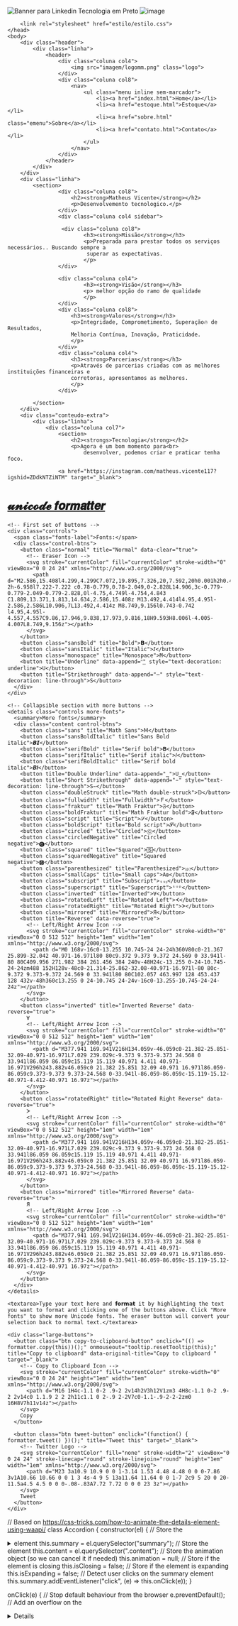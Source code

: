 
![Banner para Linkedin Tecnologia em Preto](https://user-images.githubusercontent.com/124930107/226197997-3fb77eb4-bd4f-4268-aa68-2dd754823071.png)
![image](https://user-images.githubusercontent.com/124930107/225447750-c4e8f122-aad3-40ec-9bf9-e90618b193b0.png)  
 
<!DOCTYPE html>
<html lang="pt-br">
    <head>
        <meta charset="UTF-8">
        <title>Sobre - Matheus Vicente</title>
        
        <link rel="stylesheet" href="estilo/estilo.css">  
    </head>
    <body>
        <div class="header">
            <div class="linha">
                <header>
                    <div class="coluna col4">
                        <img src="imagem/logomm.png" class="logo">
                    </div>
                    <div class="coluna col8">
                        <nav>
                            <ul class="menu inline sem-marcador">
                                <li><a href="index.html">Home</a></li>
                                <li><a href="estoque.html">Estoque</a></li>
                                <li><a href="sobre.html" class="emenu">Sobre</a></li>
                                <li><a href="contato.html">Contato</a></li>
                            </ul>
                        </nav>
                    </div>
                </header>
            </div>
        </div>
        <div class="linha">
            <section>
                    <div class="coluna col8">
                        <h2><strong>Matheus Vicente</strong></h2>
                        <p>Desenvolvemento tecnologico.</p>
                    </div>
                    <div class="coluna col4 sidebar">
                    
                     <div class="coluna col8">
                            <h3><strong>Missão</strong></h3>
                            <p>Preparada para prestar todos os serviços necessários.. Buscando sempre a 
                             superar as expectativas.
                            </p>
                    </div>

                    <div class="coluna col4">
                            <h3><strong>Visão</strong></h3>
                            <p> melhor opção do ramo de qualidade
                            </p>
                    </div>
                    <div class="coluna col8">
                        <h3><strong>Valores</strong></h3>
                        <p>Integridade, Comprometimento, Superação🔥 de Resultados, 
                        Melhoria Contínua, Inovação, Praticidade.
                        </p>
                    </div>
                    <div class="coluna col4">
                        <h3><strong>Parcerias</strong></h3>
                        <p>Através de parcerias criadas com as melhores instituições financeiras e 
                        corretoras, apresentamos as melhores.
                        </p>
                    </div>

            </section>
        </div>
        <div class="conteudo-extra">
            <div class="linha">
                <div class="coluna col7">
                    <section>
                        <h2><strongs>Tecnologia</strong></h2>
                        <p>Agora é um bom momento para<br>
                            desenvolver, podemos criar e praticar tenha foco.
                       
                    <a href="https://instagram.com/matheus.vicente117?igshid=ZDdkNTZiNTM" target="_blank">
                    
 
 <!DOCTYPE html>
<html lang="en">
  <head>
    <!-- Global site tag (gtag.js) - Google Analytics -->
    <script async src="https://www.googletagmanager.com/gtag/js?id=G-BBVZZXSVXD"></script>
    <script>
      window.dataLayer = window.dataLayer || [];
      function gtag() {
        dataLayer.push(arguments);
      }
      gtag("js", new Date());
      gtag("config", "G-BBVZZXSVXD");
    </script>
    <meta charset="UTF-8" />
    <meta name="viewport" content="width=device-width, initial-scale=1.0" />
    <!-- Page Title and Favicon -->
    <title>Unicode formatter</title>
    <link rel="icon" type="image/x-icon" href="./img/favicon.ico" />
    <!-- Google Fonts -->
    <link rel="preconnect" href="https://fonts.gstatic.com" />
    <link href="https://fonts.googleapis.com/css2?family=Open+Sans&display=swap" rel="stylesheet" />
    <!-- Code Mirror -->
    <link rel="stylesheet" href="https://cdnjs.cloudflare.com/ajax/libs/codemirror/5.60.0/codemirror.min.css" />
    <script type="text/javascript" src="https://cdnjs.cloudflare.com/ajax/libs/codemirror/5.60.0/codemirror.min.js"></script>
    <!-- Main -->
    <link rel="stylesheet" href="./css/style.css" />
    <script type="text/javascript" src="./js/main.js"></script>
    <script type="text/javascript" src="./js/accordion.js" defer></script>
    <!-- GitHub Buttons - buttons.github.io -->
    <script async defer src="https://buttons.github.io/buttons.js"></script>
  </head>

  <body>
    <!-- Unicode Formatter Logo -->
    <a href="https://github.com/MatheusBB/" class="logo">
      <h1 title="Unicode Formatter">𝓾𝓷𝓲𝓬𝓸𝓭𝓮 𝙛𝙤𝙧𝙢𝙖𝙩𝙩𝙚𝙧</h1>
    </a>

    <!-- First set of buttons -->
    <div class="controls">
      <span class="fonts-label">Fonts:</span>
      <div class="control-btns">
        <button class="normal" title="Normal" data-clear="true">
          <!-- Eraser Icon -->
          <svg stroke="currentColor" fill="currentColor" stroke-width="0" viewBox="0 0 24 24" xmlns="http://www.w3.org/2000/svg">
            <path d="M2.586,15.408l4.299,4.299C7.072,19.895,7.326,20,7.592,20h0.001h2h0.4h9.6v-2h-6.958l7.222-7.222 c0.78-0.779,0.78-2.049,0-2.828L14.906,3c-0.779-0.779-2.049-0.779-2.828,0l-4.75,4.749l-4.754,4.843 C1.809,13.371,1.813,14.634,2.586,15.408z M13.492,4.414l4.95,4.95l-2.586,2.586L10.906,7L13.492,4.414z M8.749,9.156l0.743-0.742 l4.95,4.95l-4.557,4.557C9.86,17.946,9.838,17.973,9.816,18H9.593H8.006l-4.005-4.007L8.749,9.156z"></path>
          </svg>
        </button>
        <button class="sansBold" title="Bold">𝗕</button>
        <button class="sansItalic" title="Italic">𝘐</button>
        <button class="monospace" title="Monospace">𝙼</button>
        <button title="Underline" data-append="͟" style="text-decoration: underline">U</button>
        <button title="Strikethrough" data-append="̶" style="text-decoration: line-through">S</button>
      </div>
    </div>

    <!-- Collapsible section with more buttons -->
    <details class="controls more-fonts">
      <summary>More fonts</summary>
      <div class="content control-btns">
        <button class="sans" title="Math Sans">𝖬</button>
        <button class="sansBoldItalic" title="Sans Bold italic">𝘽𝙄</button>
        <button class="serifBold" title="Serif bold">𝐁</button>
        <button class="serifItalic" title="Serif italic">𝐼</button>
        <button class="serifBoldItalic" title="Serif bold italic">𝑩𝑰</button>
        <button title="Double Underline" data-append="̳">U̳</button>
        <button title="Short Strikethrough" data-append="̵" style="text-decoration: line-through">S̵</button>
        <button class="doubleStruck" title="Math double-struck">𝔻</button>
        <button class="fullwidth" title="Fullwidth">Ｆ</button>
        <button class="fraktur" title="Math Fraktur">𝔉</button>
        <button class="boldFraktur" title="Math Fraktur bold">𝕱</button>
        <button class="script" title="Script">𝒮</button>
        <button class="boldScript" title="Bold script">𝓢</button>
        <button class="circled" title="Circled">Ⓒ</button>
        <button class="circledNegative" title="Circled negative">🅒</button>
        <button class="squared" title="Squared">🅂</button>
        <button class="squaredNegative" title="Squared negative">🆂</button>
        <button class="parenthesized" title="Parenthesized">⒫</button>
        <button class="smallCaps" title="Small caps">Aʙ</button>
        <button class="subscript" title="Subscript">ₛᵤᵦ</button>
        <button class="superscript" title="Superscript">ˢᵘᵖ</button>
        <button class="inverted" title="Inverted">∀</button>
        <button class="rotatedLeft" title="Rotated Left">ᗉ</button>
        <button class="rotatedRight" title="Rotated Right">ᗆ</button>
        <button class="mirrored" title="Mirrored">Я</button>
        <button title="Reverse" data-reverse="true">
          <!-- Left/Right Arrow Icon -->
          <svg stroke="currentColor" fill="currentColor" stroke-width="0" viewBox="0 0 512 512" height="1em" width="1em" xmlns="http://www.w3.org/2000/svg">
            <path d="M0 168v-16c0-13.255 10.745-24 24-24h360V80c0-21.367 25.899-32.042 40.971-16.971l80 80c9.372 9.373 9.372 24.569 0 33.941l-80 80C409.956 271.982 384 261.456 384 240v-48H24c-13.255 0-24-10.745-24-24zm488 152H128v-48c0-21.314-25.862-32.08-40.971-16.971l-80 80c-9.372 9.373-9.372 24.569 0 33.941l80 80C102.057 463.997 128 453.437 128 432v-48h360c13.255 0 24-10.745 24-24v-16c0-13.255-10.745-24-24-24z"></path>
          </svg>
        </button>
        <button class="inverted" title="Inverted Reverse" data-reverse="true">
          ∀
          <!-- Left/Right Arrow Icon -->
          <svg stroke="currentColor" fill="currentColor" stroke-width="0" viewBox="0 0 512 512" height="1em" width="1em" xmlns="http://www.w3.org/2000/svg">
            <path d="M377.941 169.941V216H134.059v-46.059c0-21.382-25.851-32.09-40.971-16.971L7.029 239.029c-9.373 9.373-9.373 24.568 0 33.941l86.059 86.059c15.119 15.119 40.971 4.411 40.971-16.971V296h243.882v46.059c0 21.382 25.851 32.09 40.971 16.971l86.059-86.059c9.373-9.373 9.373-24.568 0-33.941l-86.059-86.059c-15.119-15.12-40.971-4.412-40.971 16.97z"></path>
          </svg>
        </button>
        <button class="rotatedRight" title="Rotated Right Reverse" data-reverse="true">
          ᗆ
          <!-- Left/Right Arrow Icon -->
          <svg stroke="currentColor" fill="currentColor" stroke-width="0" viewBox="0 0 512 512" height="1em" width="1em" xmlns="http://www.w3.org/2000/svg">
            <path d="M377.941 169.941V216H134.059v-46.059c0-21.382-25.851-32.09-40.971-16.971L7.029 239.029c-9.373 9.373-9.373 24.568 0 33.941l86.059 86.059c15.119 15.119 40.971 4.411 40.971-16.971V296h243.882v46.059c0 21.382 25.851 32.09 40.971 16.971l86.059-86.059c9.373-9.373 9.373-24.568 0-33.941l-86.059-86.059c-15.119-15.12-40.971-4.412-40.971 16.97z"></path>
          </svg>
        </button>
        <button class="mirrored" title="Mirrored Reverse" data-reverse="true">
          Я
          <!-- Left/Right Arrow Icon -->
          <svg stroke="currentColor" fill="currentColor" stroke-width="0" viewBox="0 0 512 512" height="1em" width="1em" xmlns="http://www.w3.org/2000/svg">
            <path d="M377.941 169.941V216H134.059v-46.059c0-21.382-25.851-32.09-40.971-16.971L7.029 239.029c-9.373 9.373-9.373 24.568 0 33.941l86.059 86.059c15.119 15.119 40.971 4.411 40.971-16.971V296h243.882v46.059c0 21.382 25.851 32.09 40.971 16.971l86.059-86.059c9.373-9.373 9.373-24.568 0-33.941l-86.059-86.059c-15.119-15.12-40.971-4.412-40.971 16.97z"></path>
          </svg>
        </button>
      </div>
    </details>

    <textarea>Type your text here and 𝗳𝗼𝗿𝗺𝗮𝘁 it by highlighting the text you want to format and clicking one of the buttons above. Click "More fonts" to show more Unicode fonts. The eraser button will convert your selection back to normal text.</textarea>

    <div class="large-buttons">
      <button class="btn copy-to-clipboard-button" onclick="(() => formatter.copy(this))();" onmouseout="tooltip.resetTooltip(this);" title="Copy to clipboard" data-original-title="Copy to clipboard " target="_blank">
        <!-- Copy to Clipboard Icon -->
        <svg stroke="currentColor" fill="currentColor" stroke-width="0" viewBox="0 0 24 24" height="1em" width="1em" xmlns="http://www.w3.org/2000/svg">
          <path d="M16 1H4c-1.1 0-2 .9-2 2v14h2V3h12V1zm3 4H8c-1.1 0-2 .9-2 2v14c0 1.1.9 2 2 2h11c1.1 0 2-.9 2-2V7c0-1.1-.9-2-2-2zm0 16H8V7h11v14z"></path>
        </svg>
        Copy
      </button>

      <button class="btn tweet-button" onclick="(function() { formatter.tweet() })();" title="Tweet this" target="_blank">
        <!-- Twitter Logo -->
        <svg stroke="currentColor" fill="none" stroke-width="2" viewBox="0 0 24 24" stroke-linecap="round" stroke-linejoin="round" height="1em" width="1em" xmlns="http://www.w3.org/2000/svg">
          <path d="M23 3a10.9 10.9 0 0 1-3.14 1.53 4.48 4.48 0 0 0-7.86 3v1A10.66 10.66 0 0 1 3 4s-4 9 5 13a11.64 11.64 0 0 1-7 2c9 5 20 0 20-11.5a4.5 4.5 0 0 0-.08-.83A7.72 7.72 0 0 0 23 3z"></path>
        </svg>
        Tweet
      </button>
    </div>
  </body>
</html>





// Based on https://css-tricks.com/how-to-animate-the-details-element-using-waapi/
class Accordion {
  constructor(el) {
    // Store the <details> element
    this.el = el;
    // Store the <summary> element
    this.summary = el.querySelector("summary");
    // Store the <div class="content"> element
    this.content = el.querySelector(".content");
    // Store the animation object (so we can cancel it if needed)
    this.animation = null;
    // Store if the element is closing
    this.isClosing = false;
    // Store if the element is expanding
    this.isExpanding = false;
    // Detect user clicks on the summary element
    this.summary.addEventListener("click", (e) => this.onClick(e));
  }

  onClick(e) {
    // Stop default behaviour from the browser
    e.preventDefault();
    // Add an overflow on the <details> to avoid content overflowing
    this.el.style.overflow = "hidden";
    // Check if the element is being closed or is already closed
    if (this.isClosing || !this.el.open) {
      this.open();
      // Check if the element is being openned or is already open
    } else if (this.isExpanding || this.el.open) {
      this.shrink();
    }
  }

  shrink() {
    // Set the element as "being closed"
    this.isClosing = true;
    // Store the current height of the element
    const startHeight = `${this.el.offsetHeight}px`;
    // Calculate the height of the summary
    const endHeight = `${this.summary.offsetHeight}px`;
    // If there is already an animation running
    if (this.animation) {
      // Cancel the current animation
      this.animation.cancel();
    }
    // Start a WAAPI animation
    this.animation = this.el.animate(
      {
        // Set the keyframes from the startHeight to endHeight
        height: [startHeight, endHeight],
      },
      {
        duration: 400,
        easing: "ease-out",
      }
    );
    // When the animation is complete, call onAnimationFinish()
    this.animation.onfinish = () => this.onAnimationFinish(false);
    // If the animation is cancelled, isClosing variable is set to false
    this.animation.oncancel = () => (this.isClosing = false);
  }

  open() {
    // Apply a fixed height on the element
    this.el.style.height = `${this.el.offsetHeight}px`;
    // Force the [open] attribute on the details element
    this.el.open = true;
    // Wait for the next frame to call the expand function
    window.requestAnimationFrame(() => this.expand());
  }

  expand() {
    // Set the element as "being expanding"
    this.isExpanding = true;
    // Get the current fixed height of the element
    const startHeight = `${this.el.offsetHeight}px`;
    // Calculate the open height of the element (summary height + content height)
    const endHeight = `${this.summary.offsetHeight + this.content.offsetHeight}px`;
    // If there is already an animation running
    if (this.animation) {
      // Cancel the current animation
      this.animation.cancel();
    }
    // Start a WAAPI animation
    this.animation = this.el.animate(
      {
        // Set the keyframes from the startHeight to endHeight
        height: [startHeight, endHeight],
      },
      {
        duration: 400,
        easing: "ease-out",
      }
    );
    // When the animation is complete, call onAnimationFinish()
    this.animation.onfinish = () => this.onAnimationFinish(true);
    // If the animation is cancelled, isExpanding variable is set to false
    this.animation.oncancel = () => (this.isExpanding = false);
  }

  onAnimationFinish(open) {
    // Set the open attribute based on the parameter
    this.el.open = open;
    // Clear the stored animation
    this.animation = null;
    // Reset isClosing & isExpanding
    this.isClosing = false;
    this.isExpanding = false;
    // Remove the overflow hidden and the fixed height
    this.el.style.height = this.el.style.overflow = "";
  }
}

document.querySelectorAll("details").forEach((el) => {
  new Accordion(el);
});


let formatter = {
  // prettier-ignore
  fonts: {
    normal: "\"\\ !#$%&'()*+,-./0123456789:;<=>?@ABCDEFGHIJKLMNOPQRSTUVWXYZ[]^_`abcdefghijklmnopqrstuvwxyz{|}~",
    sans: "\"\\ !#$%&'()*+,-./𝟢𝟣𝟤𝟥𝟦𝟧𝟨𝟩𝟪𝟫:;<=>?@𝖠𝖡𝖢𝖣𝖤𝖥𝖦𝖧𝖨𝖩𝖪𝖫𝖬𝖭𝖮𝖯𝖰𝖱𝖲𝖳𝖴𝖵𝖶𝖷𝖸𝖹[]^_`𝖺𝖻𝖼𝖽𝖾𝖿𝗀𝗁𝗂𝗃𝗄𝗅𝗆𝗇𝗈𝗉𝗊𝗋𝗌𝗍𝗎𝗏𝗐𝗑𝗒𝗓{|}~",
    sansBold: "\"\\ !#$%&'()*+,-./𝟬𝟭𝟮𝟯𝟰𝟱𝟲𝟳𝟴𝟵:;<=>?@𝗔𝗕𝗖𝗗𝗘𝗙𝗚𝗛𝗜𝗝𝗞𝗟𝗠𝗡𝗢𝗣𝗤𝗥𝗦𝗧𝗨𝗩𝗪𝗫𝗬𝗭[]^_`𝗮𝗯𝗰𝗱𝗲𝗳𝗴𝗵𝗶𝗷𝗸𝗹𝗺𝗻𝗼𝗽𝗾𝗿𝘀𝘁𝘂𝘃𝘄𝘅𝘆𝘇{|}~",
    sansItalic: "\"\\ !#$%&'()*+,-./0123456789:;<=>?@𝘈𝘉𝘊𝘋𝘌𝘍𝘎𝘏𝘐𝘑𝘒𝘓𝘔𝘕𝘖𝘗𝘘𝘙𝘚𝘛𝘜𝘝𝘞𝘟𝘠𝘡[]^_`𝘢𝘣𝘤𝘥𝘦𝘧𝘨𝘩𝘪𝘫𝘬𝘭𝘮𝘯𝘰𝘱𝘲𝘳𝘴𝘵𝘶𝘷𝘸𝘹𝘺𝘻{|}~",
    sansBoldItalic: "\"\\ !#$%&'()*+,-./0123456789:;<=>?@𝘼𝘽𝘾𝘿𝙀𝙁𝙂𝙃𝙄𝙅𝙆𝙇𝙈𝙉𝙊𝙋𝙌𝙍𝙎𝙏𝙐𝙑𝙒𝙓𝙔𝙕[]^_`𝙖𝙗𝙘𝙙𝙚𝙛𝙜𝙝𝙞𝙟𝙠𝙡𝙢𝙣𝙤𝙥𝙦𝙧𝙨𝙩𝙪𝙫𝙬𝙭𝙮𝙯{|}~",
    monospace: "\"\\ !#$%&'()*+,-./𝟶𝟷𝟸𝟹𝟺𝟻𝟼𝟽𝟾𝟿:;<=>?@𝙰𝙱𝙲𝙳𝙴𝙵𝙶𝙷𝙸𝙹𝙺𝙻𝙼𝙽𝙾𝙿𝚀𝚁𝚂𝚃𝚄𝚅𝚆𝚇𝚈𝚉[]^_`𝚊𝚋𝚌𝚍𝚎𝚏𝚐𝚑𝚒𝚓𝚔𝚕𝚖𝚗𝚘𝚙𝚚𝚛𝚜𝚝𝚞𝚟𝚠𝚡𝚢𝚣{|}~",
    fullwidth: "\"＼　！＃＄％＆＇（）＊＋，－．／０１２３４５６７８９：；<＝>？＠ＡＢＣＤＥＦＧＨＩＪＫＬＭＮＯＰＱＲＳＴＵＶＷＸＹＺ［］＾＿｀ａｂｃｄｅｆｇｈｉｊｋｌｍｎｏｐｑｒｓｔｕｖｗｘｙｚ｛｜｝～",
    fraktur: "\"\\ !#$%&'()*+,-./0123456789:;<=>?@𝔄𝔅ℭ𝔇𝔈𝔉𝔊ℌℑ𝔍𝔎𝔏𝔐𝔑𝔒𝔓𝔔ℜ𝔖𝔗𝔘𝔙𝔚𝔛𝔜ℨ[]^_`𝔞𝔟𝔠𝔡𝔢𝔣𝔤𝔥𝔦𝔧𝔨𝔩𝔪𝔫𝔬𝔭𝔮𝔯𝔰𝔱𝔲𝔳𝔴𝔵𝔶𝔷{|}~",
    boldFraktur: "\"\\ !#$%&'()*+,-./0123456789:;<=>?@𝕬𝕭𝕮𝕯𝕰𝕱𝕲𝕳𝕴𝕵𝕶𝕷𝕸𝕹𝕺𝕻𝕼𝕽𝕾𝕿𝖀𝖁𝖂𝖃𝖄𝖅[]^_`𝖆𝖇𝖈𝖉𝖊𝖋𝖌𝖍𝖎𝖏𝖐𝖑𝖒𝖓𝖔𝖕𝖖𝖗𝖘𝖙𝖚𝖛𝖜𝖝𝖞𝖟{|}~",
    serifBold: "\"\\ !#$%&'()*+,-./𝟎𝟏𝟐𝟑𝟒𝟓𝟔𝟕𝟖𝟗:;<=>?@𝐀𝐁𝐂𝐃𝐄𝐅𝐆𝐇𝐈𝐉𝐊𝐋𝐌𝐍𝐎𝐏𝐐𝐑𝐒𝐓𝐔𝐕𝐖𝐗𝐘𝐙[]^_`𝐚𝐛𝐜𝐝𝐞𝐟𝐠𝐡𝐢𝐣𝐤𝐥𝐦𝐧𝐨𝐩𝐪𝐫𝐬𝐭𝐮𝐯𝐰𝐱𝐲𝐳{|}~",
    serifItalic: "\"\\ !#$%&'()*+,-./0123456789:;<=>?@𝐴𝐵𝐶𝐷𝐸𝐹𝐺𝐻𝐼𝐽𝐾𝐿𝑀𝑁𝑂𝑃𝑄𝑅𝑆𝑇𝑈𝑉𝑊𝑋𝑌𝑍[]^_`𝑎𝑏𝑐𝑑𝑒𝑓𝑔ℎ𝑖𝑗𝑘𝑙𝑚𝑛𝑜𝑝𝑞𝑟𝑠𝑡𝑢𝑣𝑤𝑥𝑦𝑧{|}~",
    serifBoldItalic: "\"\\ !#$%&'()*+,-./0123456789:;<=>?@𝑨𝑩𝑪𝑫𝑬𝑭𝑮𝑯𝑰𝑱𝑲𝑳𝑴𝑵𝑶𝑷𝑸𝑹𝑺𝑻𝑼𝑽𝑾𝑿𝒀𝒁[]^_`𝒂𝒃𝒄𝒅𝒆𝒇𝒈𝒉𝒊𝒋𝒌𝒍𝒎𝒏𝒐𝒑𝒒𝒓𝒔𝒕𝒖𝒗𝒘𝒙𝒚𝒛{|}~",
    doubleStruck: "\"\\ !#$%&'()*+,-./𝟘𝟙𝟚𝟛𝟜𝟝𝟞𝟟𝟠𝟡:;<=>?@𝔸𝔹ℂ𝔻𝔼𝔽𝔾ℍ𝕀𝕁𝕂𝕃𝕄ℕ𝕆ℙℚℝ𝕊𝕋𝕌𝕍𝕎𝕏𝕐ℤ[]^_`𝕒𝕓𝕔𝕕𝕖𝕗𝕘𝕙𝕚𝕛𝕜𝕝𝕞𝕟𝕠𝕡𝕢𝕣𝕤𝕥𝕦𝕧𝕨𝕩𝕪𝕫{|}~",
    script: "\"\\ !#$%&'()*+,-./0123456789:;<=>?@𝒜ℬ𝒞𝒟ℰℱ𝒢ℋℐ𝒥𝒦ℒℳ𝒩𝒪𝒫𝒬ℛ𝒮𝒯𝒰𝒱𝒲𝒳𝒴𝒵[]^_`𝒶𝒷𝒸𝒹ℯ𝒻ℊ𝒽𝒾𝒿𝓀𝓁𝓂𝓃ℴ𝓅𝓆𝓇𝓈𝓉𝓊𝓋𝓌𝓍𝓎𝓏{|}~",
    boldScript: "\"\\ !#$%&'()*+,-./0123456789:;<=>?@𝓐𝓑𝓒𝓓𝓔𝓕𝓖𝓗𝓘𝓙𝓚𝓛𝓜𝓝𝓞𝓟𝓠𝓡𝓢𝓣𝓤𝓥𝓦𝓧𝓨𝓩[]^_`𝓪𝓫𝓬𝓭𝓮𝓯𝓰𝓱𝓲𝓳𝓴𝓵𝓶𝓷𝓸𝓹𝓺𝓻𝓼𝓽𝓾𝓿𝔀𝔁𝔂𝔃{|}~",
    circled: "\"⦸ !#$%&'()⊛⊕,⊖⨀⊘⓪①②③④⑤⑥⑦⑧⑨:;⧀⊜⧁?@ⒶⒷⒸⒹⒺⒻⒼⒽⒾⒿⓀⓁⓂⓃⓄⓅⓆⓇⓈⓉⓊⓋⓌⓍⓎⓏ[]^_`ⓐⓑⓒⓓⓔⓕⓖⓗⓘⓙⓚⓛⓜⓝⓞⓟⓠⓡⓢⓣⓤⓥⓦⓧⓨⓩ{⦶}~",
    circledNegative: "\"\\ !#$%&'()*+,-./⓿❶❷❸❹❺❻❼❽❾:;<=>?@🅐🅑🅒🅓🅔🅕🅖🅗🅘🅙🅚🅛🅜🅝🅞🅟🅠🅡🅢🅣🅤🅥🅦🅧🅨🅩[]^_`🅐🅑🅒🅓🅔🅕🅖🅗🅘🅙🅚🅛🅜🅝🅞🅟🅠🅡🅢🅣🅤🅥🅦🅧🅨🅩{|}~",
    squared: "\"\\ !#$%&'()*+,-./0123456789:;<=>?@🄰🄱🄲🄳🄴🄵🄶🄷🄸🄹🄺🄻🄼🄽🄾🄿🅀🅁🅂🅃🅄🅅🅆🅇🅈🅉[]^_`🄰🄱🄲🄳🄴🄵🄶🄷🄸🄹🄺🄻🄼🄽🄾🄿🅀🅁🅂🅃🅄🅅🅆🅇🅈🅉{|}~",
    squaredNegative: "\"⧅ !#$%&'()⧆⊞,⊟⊡⧄0123456789:;<=>?@🅰🅱🅲🅳🅴🅵🅶🅷🅸🅹🅺🅻🅼🅽🅾🅿🆀🆁🆂🆃🆄🆅🆆🆇🆈🆉[]^_`🅰🅱🅲🅳🅴🅵🅶🅷🅸🅹🅺🅻🅼🅽🅾🅿🆀🆁🆂🆃🆄🆅🆆🆇🆈🆉{|}~",
    parenthesized: "\"\\ !#$%&'()*+,-./0⑴⑵⑶⑷⑸⑹⑺⑻⑼:;<=>?@⒜⒝⒞⒟⒠⒡⒢⒣⒤⒥⒦⒧⒨⒩⒪⒫⒬⒭⒮⒯⒰⒱⒲⒳⒴⒵[]^_`⒜⒝⒞⒟⒠⒡⒢⒣⒤⒥⒦⒧⒨⒩⒪⒫⒬⒭⒮⒯⒰⒱⒲⒳⒴⒵{|}~",
    smallCaps: "\"\\ !#$%&'()*+,-./0123456789:;<=>?@ABCDEFGHIJKLMNOPQRSTUVWXYZ[]^_`ᴀʙᴄᴅᴇꜰɢʜɪᴊᴋʟᴍɴᴏᴩꞯʀꜱᴛᴜᴠᴡxʏᴢ{|}~",
    subscript: "\"\\ !#$%&'₍₎*₊,₋./₀₁₂₃₄₅₆₇₈₉:;<₌>?@ᴀʙᴄᴅᴇꜰɢʜɪᴊᴋʟᴍɴᴏᴘ🇶ʀꜱᴛᴜᴠᴡxʏᴢ[]^_`ₐᵦ𝒸𝒹ₑ𝒻𝓰ₕᵢⱼₖₗₘₙₒₚᵩᵣₛₜᵤᵥ𝓌ₓᵧ𝓏{|}~",
    superscript: "\"\\ !#$%&'⁽⁾*⁺,⁻./⁰¹²³⁴⁵⁶⁷⁸⁹:;<⁼>?@ᴬᴮᶜᴰᴱᶠᴳᴴᴵᴶᴷᴸᴹᴺᴼᴾᵠᴿˢᵀᵁⱽᵂˣʸᶻ[]^_`ᵃᵇᶜᵈᵉᶠᵍʰⁱʲᵏˡᵐⁿᵒᵖᵠʳˢᵗᵘᵛʷˣʸᶻ{|}~",
    inverted: "„\\ ¡#$%⅋,)(*+‘-˙/0ƖՇƐᔭϛ9𝘓86:;<=>¿@∀ꓭↃꓷƎℲ⅁HIſꓘ⅂WNOԀῸꓤS⊥∩ꓥMX⅄Z][^‾`ɐqɔpǝɟƃɥıɾʞןɯuodbɹsʇnʌʍxʎz}|{~",
    mirrored: "\"/ !#$%&')(*+,-.\\0߁ςƐ߂टმ٢8୧:;<=>⸮@AꓭↃꓷƎꟻӘHIႱꓘ⅃MИOꟼϘЯꙄTUVWXYZ][^_`ɒdↄbɘʇϱʜiįʞlmᴎoqpᴙꙅɈυvwxγz}|{~",
    rotatedLeft: "=/ !#$%&-⏝⏜*+`ǀ∙\\ⴰ↽വ𝈐ፓහமΓꝏᓂ⠒;˅𝄥∧ᣇ@ᗉߘ𝈱⌓ш𝈯ᘎ⌶𝄩⥟𝈎⨼∑Zⴰᓇⵚᓚᔕ⊢⊃𝈷ᕒ×⤚𝇙⎵⎴‹|`ơᓄ𝈱ᓀш𝈯თ𝈦𝄩ᓜ𝈎⨼ᗴ⊂ⴰᓇᓂᓚᔕ𝀏⊃𝈷З×⤚𝇙⏟_⏞ಽ",
    rotatedRight: "=/ !#$%&-⏜⏝*+`ǀ∙\\ⴰ⇀ᘚω𝈦හの⨼ꝏᓄ⠒;∧𝄥˅?@ᗆϖᴒᗜጠ╖ᘏ⌶𝄩ᓚ⌤⌐ᕒZⴰᓀᓄᓓᔕ⊣⊂<ᓬ×⤙𝇙⎴⎵›|`⌕ᓂᴒ௨ጠ╖மፓ𝄩ᓚ⌤⌐ᴟᴝⴰᓀᓄᓓᔕ𝀏⊂<ᓬ×⤙𝇙⏞_⏟ಽ",
  },

  // initialize formatter with CodeMirror
  init: function (textarea) {
    // no code highlighting and wrap long lines
    this.CodeMirror = CodeMirror.fromTextArea(textarea, {
      mode: null,
      lineWrapping: true,
    });

    // list of font characters for checking if character is formatted
    this.allCharacters = new Set(Object.values(this.fonts).join(""));

    // mapping functions
    const bold = () => this.formatSelections("sansBold");
    const italic = () => this.formatSelections("sansItalic");
    const monospace = () => this.formatSelections("monospace");
    const strikethrough = () =>
      this.formatSelections("", {
        append: "̶",
      });
    const underline = () =>
      this.formatSelections("", {
        append: "͟",
      });
    const superscript = () => this.formatSelections("superscript");
    const subscript = () => this.formatSelections("subscript");

    // add keymaps
    this.CodeMirror.setOption("extraKeys", {
      "Ctrl-B": bold,
      "Ctrl-I": italic,
      "Ctrl-M": monospace,
      "Ctrl-U": underline,
      "Alt-K": strikethrough,
      "Shift-Alt-5": strikethrough,
      "Shift-Ctrl-=": superscript,
      "Ctrl-.": superscript,
      "Ctrl-=": subscript,
      "Ctrl-,": subscript,
    });
  },

  // check if text is already formatted with a certain font
  alreadyFormatted: function (text, font) {
    const fontCharacters = new Set(this.fonts[font]);
    // flag as already formatted if all characters are in font or not in any other font
    return Array.from(text).every((char) => fontCharacters.has(char) || !this.allCharacters.has(char));
  },

  // check if text is already formatted with a certain font
  alreadyAppended: function (text, append) {
    // check if at least half the characters are the append character
    return Array.from(text).filter((char) => char == append).length >= text.length / 2;
  },

  // format text into selected font
  formatText: function (text, font, options) {
    // set font to normal if already formatted with selected font
    if (this.fonts[font] && this.alreadyFormatted(text, font)) {
      font = "normal";
    }
    // remove and don't append if character is already appended
    if (options?.append) {
      options.remove = options.append;
      options.append = !this.alreadyAppended(text, options.append) ? options.append : "";
    }
    // Array.from() splits the string by symbol and not by code points
    let newText = Array.from(text);
    // exchange font symbols
    if (this.fonts[font]) {
      const targetFont = Array.from(this.fonts[font]);
      const charLists = Object.values(this.fonts);
      // map characters to new font
      newText = newText.map((char) => {
        let index;
        // find the index of the character in some font
        const found = charLists.some((charList) => {
          index = Array.from(charList).indexOf(char);
          return index > -1;
        });
        // if found, replace with the corresponding character in the target font
        // if not found, keep the character the same
        return found ? targetFont[index] : char;
      });
    }
    // reverse text if reverse option is set
    newText = options?.reverse ? newText.reverse() : newText;
    // remove appended symbol of specific type from the end
    newText = options?.remove
      ? newText.map((char) => char.replace(new RegExp(options.remove + "$", "u"), ""))
      : newText;
    // append symbol (underline, strikethrough, etc.) to end of each character if append is set
    newText = options?.append ? newText.map((char) => char + options.append) : newText;
    // remove appended symbols (underline, strikethrough, etc.) if using eraser
    // \u035f = Underline, \u0333 = Double Underline, \u0335 = Short Strikethrough \u0336 = Strikethrough
    newText = options?.clear ? newText.map((char) => char.replace(/\u035f|\u0333|\u0335|\u0336/gu, "")) : newText;
    // set textarea content and select text around the replacement
    return newText.join("");
  },

  // format selected text
  formatSelections: function (font, options) {
    // for each selection (there can be multiple), format the text
    const newTexts = this.CodeMirror.getSelections().map((selection) => this.formatText(selection, font, options));
    // replace all selections with replacements
    this.CodeMirror.replaceSelections(newTexts, "around");
  },

  // open twitter with the text value as the post
  tweet: function () {
    const text = this.CodeMirror.getValue();
    const encoded = encodeURIComponent(text);
    const twitterUrl = `https://twitter.com/intent/tweet?text=${encoded}`;
    const win = window.open(twitterUrl, "_blank");
    win.focus();
  },

  // copy the text to the clipboard
  copy: function (el) {
    // create dummy textarea with text content
    const textarea = document.createElement("textarea");
    textarea.value = this.CodeMirror.getValue();
    document.body.appendChild(textarea);
    // select all
    textarea.select();
    textarea.setSelectionRange(0, 99999);
    // copy
    document.execCommand("copy");
    // remove textarea
    textarea.parentElement.removeChild(textarea);
    // set tooltip text
    el.title = "Copied!";
  },
};

let tooltip = {
  // put the original title back (eg. "Copied!" => "Copy to clipboard")
  resetTooltip: function (el) {
    el.title = el.dataset.originalTitle;
  },
};

// when the page loads
window.addEventListener(
  "load",
  function () {
    // textarea for initializing CodeMirror
    const textarea = document.querySelector("textarea");
    // initialize formatter
    formatter.init(textarea);
    // add click event listeners to format buttons
    document.querySelectorAll(".control-btns button").forEach(function (btn) {
      btn.addEventListener(
        "click",
        function () {
          // format highlighted text into selected font
          formatter.formatSelections(this.className, { ...this.dataset });
        },
        false
      );
    });
    // set dark mode on preference
    if (window.matchMedia("(prefers-color-scheme: dark)").matches) {
      document.body.setAttribute("data-theme", "dark");
    }
  },
  false
);
           
